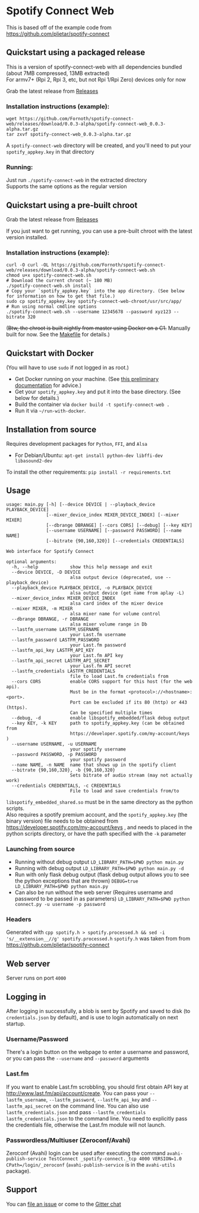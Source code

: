# Spotify Connect Web

This is based off of the example code from https://github.com/plietar/spotify-connect

## Quickstart using a packaged release
This is a version of spotify-connect-web with all dependencies bundled (about 7MB compressed, 13MB extracted)  
For armv7+ (Rpi 2, Rpi 3, etc, but not Rpi 1/Rpi Zero) devices only for now

Grab the latest release from [Releases](https://github.com/Fornoth/spotify-connect-web/releases)
### Installation instructions (example):
```
wget https://github.com/Fornoth/spotify-connect-web/releases/download/0.0.3-alpha/spotify-connect-web_0.0.3-alpha.tar.gz
tar zxvf spotify-connect-web_0.0.3-alpha.tar.gz
```
A `spotify-connect-web` directory will be created, and you'll need to put your `spotify_appkey.key` in that directory

### Running:
Just run `./spotify-connect-web`  in the extracted directory  
Supports the same options as the regular version


## Quickstart using a pre-built chroot 
Grab the latest release from [Releases](https://github.com/Fornoth/spotify-connect-web/releases)

If you just want to get running, you can use a pre-built chroot with the latest version installed.
### Installation instructions (example):

    curl -O curl -OL https://github.com/Fornoth/spotify-connect-web/releases/download/0.0.3-alpha/spotify-connect-web.sh
    chmod u+x spotify-connect-web.sh
    # Download the current chroot (~ 180 MB)
    ./spotify-connect-web.sh install
    # Copy your `spotify_appkey.key` into the app directory. (See below for information on how to get that file.)
    sudo cp spotify_appkey.key spotify-connect-web-chroot/usr/src/app/
    # Run using normal cmdline options
    ./spotify-connect-web.sh --username 12345678 --password xyz123 --bitrate 320

(~~Btw, the chroot is built nightly from master using Docker on a C1.~~ Manually built for now. See the [Makefile](Makefile.docker) for details.)

## Quickstart with Docker
(You will have to use `sudo` if not logged in as root.)

* Get Docker running on your machine. (See [this preliminary documentation](https://github.com/aetherical/docker/blob/master/docs/sources/installation/raspberrypi.md) for advice.)
* Get your `spotify_appkey.key` and put it into the base directory. (See below for details.)
* Build the container via `docker build -t spotify-connect-web .`
* Run it via `~/run-with-docker`.

## Installation from source
Requires development packages for `Python`, `FFI`, and `Alsa`  
 - For Debian/Ubuntu: `apt-get install python-dev libffi-dev libasound2-dev`  

To install the other requirements: `pip install -r requirements.txt`

## Usage
```
usage: main.py [-h] [--device DEVICE | --playback_device PLAYBACK_DEVICE]
               [--mixer_device_index MIXER_DEVICE_INDEX] [--mixer MIXER]
               [--dbrange DBRANGE] [--cors CORS] [--debug] [--key KEY]
               [--username USERNAME] [--password PASSWORD] [--name NAME]
               [--bitrate {90,160,320}] [--credentials CREDENTIALS]

Web interface for Spotify Connect

optional arguments:
  -h, --help            show this help message and exit
  --device DEVICE, -D DEVICE
                        alsa output device (deprecated, use --playback_device)
  --playback_device PLAYBACK_DEVICE, -o PLAYBACK_DEVICE
                        alsa output device (get name from aplay -L)
  --mixer_device_index MIXER_DEVICE_INDEX
                        alsa card index of the mixer device
  --mixer MIXER, -m MIXER
                        alsa mixer name for volume control
  --dbrange DBRANGE, -r DBRANGE
                        alsa mixer volume range in Db
  --lastfm_username LASTFM_USERNAME
                        your Last.fm username
  --lastfm_password LASTFM_PASSWORD
                        your Last.fm password
  --lastfm_api_key LASTFM_API_KEY
                        your Last.fm API key
  --lastfm_api_secret LASTFM_API_SECRET
                        your Last.fm API secret
  --lastfm_credentials LASTFM_CREDENTIALS
                        file to load Last.fm credentials from
  --cors CORS           enable CORS support for this host (for the web api).
                        Must be in the format <protocol>://<hostname>:<port>.
                        Port can be excluded if its 80 (http) or 443 (https).
                        Can be specified multiple times
  --debug, -d           enable libspotify_embedded/flask debug output
  --key KEY, -k KEY     path to spotify_appkey.key (can be obtained from
                        https://developer.spotify.com/my-account/keys )
  --username USERNAME, -u USERNAME
                        your spotify username
  --password PASSWORD, -p PASSWORD
                        your spotify password
  --name NAME, -n NAME  name that shows up in the spotify client
  --bitrate {90,160,320}, -b {90,160,320}
                        Sets bitrate of audio stream (may not actually work)
  --credentials CREDENTIALS, -c CREDENTIALS
                        File to load and save credentials from/to

```

`libspotify_embedded_shared.so` must be in the same directory as the python scripts.  
Also requires a spotify premium account, and the `spotify_appkey.key` (the binary version) file needs to be obtained from https://developer.spotify.com/my-account/keys , and needs to placed in the python scripts directory, or have the path specified with the `-k` parameter

### Launching from source
- Running without debug output `LD_LIBRARY_PATH=$PWD python main.py`
- Running with debug output `LD_LIBRARY_PATH=$PWD python main.py -d`
- Run with only flask debug output (flask debug output allows you to see the python exceptions that are thrown) `DEBUG=true LD_LIBRARY_PATH=$PWD python main.py`
- Can also be run without the web server (Requires username and password to be passed in as parameters)  `LD_LIBRARY_PATH=$PWD python connect.py -u username -p password`

### Headers
Generated with `cpp spotify.h > spotify.processed.h && sed -i 's/__extension__//g' spotify.processed.h`
`spotify.h` was taken from from https://github.com/plietar/spotify-connect

## Web server
Server runs on port `4000`

## Logging in
After logging in successfully, a blob is sent by Spotify and saved to disk (to `credentials.json` by default), and is use to login automatically on next startup.

### Username/Password
There's a login button on the webpage to enter a username and password, or you can pass the `--username` and `--password` arguments

### Last.fm
If you want to enable Last.fm scrobbling, you should first obtain API key at http://www.last.fm/api/account/create. You can pass your `--lastfm_username`, `--lastfm_password`, `--lastfm_api_key` and `--lastfm_api_secret` on the command line. You can also use `lastfm_credentials.json` and pass `--lastfm_credentials lastfm_credentials.json` to the command line. You need to explicitly pass the credentials file, otherwise the Last.fm module will not launch. 

### Passwordless/Multiuser (Zeroconf/Avahi)
Zeroconf (Avahi) login can be used after executing the command `avahi-publish-service TestConnect _spotify-connect._tcp 4000 VERSION=1.0 CPath=/login/_zeroconf` (`avahi-publish-service` is in the `avahi-utils` package).

## Support
You can [file an issue](https://github.com/Fornoth/spotify-connect-web/issues/new) or come to the [Gitter chat](https://gitter.im/sashahilton00/spotify-connect-resources)
